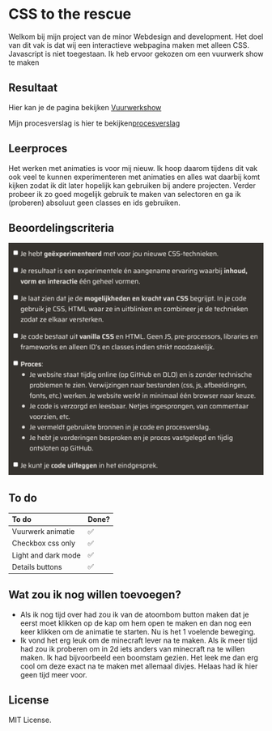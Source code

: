 # CSS to the rescue

Welkom bij mijn project van de minor Webdesign and development. Het doel van dit vak is dat wij een interactieve webpagina maken met alleen CSS. Javascript is niet toegestaan. Ik heb ervoor gekozen om een vuurwerk show te maken

## Resultaat

Hier kan je de pagina bekijken [Vuurwerkshow](https://fabian-vis.github.io/vuurwerk-je-/ "Vuurwerkshow")

Mijn procesverslag is hier te bekijken[procesverslag](https://github.com/fabian-vis/vuurwerk-je-/wiki "procesverslag")

## Leerproces

Het werken met animaties is voor mij nieuw. Ik hoop daarom tijdens dit vak ook veel te kunnen experimenteren met animaties en alles wat daarbij komt kijken zodat ik dit later hopelijk kan gebruiken bij andere projecten. Verder probeer ik zo goed mogelijk gebruik te maken van selectoren en ga ik (proberen) absoluut geen classes en ids gebruiken.

## Beoordelingscriteria

![Beoordelingscriteria](images/beoordelingscriteria.png)

## To do

| To do               | Done? |
| :------------------ | :---- |
| Vuurwerk animatie   | ✅    |
| Checkbox css only   | ✅    |
| Light and dark mode | ✅    |
| Details buttons     | ✅    |

## Wat zou ik nog willen toevoegen?

- Als ik nog tijd over had zou ik van de atoombom button maken dat je eerst moet klikken op de kap om hem open te maken en dan nog een keer klikken om de animatie te starten. Nu is het 1 voelende beweging.
- Ik vond het erg leuk om de minecraft lever na te maken. Als ik meer tijd had zou ik proberen om in 2d iets anders van minecraft na te willen maken. Ik had bijvoorbeeld een boomstam gezien. Het leek me dan erg cool om deze exact na te maken met allemaal divjes. Helaas had ik hier geen tijd meer voor.

## License

MIT License.
